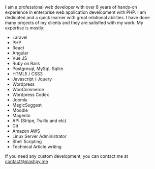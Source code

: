 
I am a professional web developer with over 8 years of hands-on experience in enterprise web application development with PHP. I am dedicated and a quick learner with great relational abilities. I have done many projects of my clients and they are satisfied with my work. My expertise is mostly:  
  
- Laravel  
- PHP  
- React  
- Angular  
- Vue JS  
- Ruby on Rails  
- Postgresql, MySql, Sqlite  
- HTML5 / CSS3  
- Javascript / Jquery  
- Wordpress  
- WooCommerce  
- Wordpress Codex  
- Joomla  
- MagicSuggest  
- Moodle  
- Magento  
- API (Stripe, Twillo and etc)  
- Git  
- Amazon AWS  
- Linux Server Administrator  
- Shell Scripting  
- Technical Article writing

If you need any custom development, you can contact me at contact@mashpy.me
